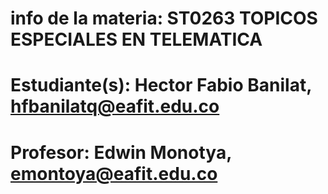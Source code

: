 # info de la materia: ST0263 TOPICOS ESPECIALES EN TELEMATICA
#
# Estudiante(s): Hector Fabio Banilat, hfbanilatq@eafit.edu.co
#
# Profesor: Edwin Monotya, emontoya@eafit.edu.co


